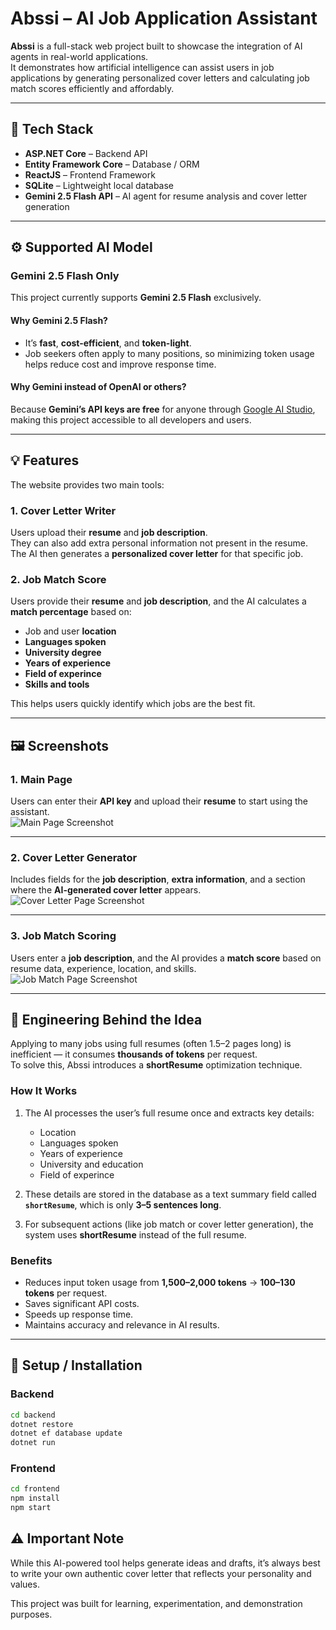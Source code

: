 # Abssi – AI Job Application Assistant

**Abssi** is a full-stack web project built to showcase the integration of AI agents in real-world applications.  
It demonstrates how artificial intelligence can assist users in job applications by generating personalized cover letters and calculating job match scores efficiently and affordably.

---

## 🧩 Tech Stack

- **ASP.NET Core** – Backend API  
- **Entity Framework Core** – Database / ORM  
- **ReactJS** – Frontend Framework  
- **SQLite** – Lightweight local database  
- **Gemini 2.5 Flash API** – AI agent for resume analysis and cover letter generation  

---

## ⚙️ Supported AI Model

### Gemini 2.5 Flash Only

This project currently supports **Gemini 2.5 Flash** exclusively.

#### Why Gemini 2.5 Flash?

- It’s **fast**, **cost-efficient**, and **token-light**.  
- Job seekers often apply to many positions, so minimizing token usage helps reduce cost and improve response time.

#### Why Gemini instead of OpenAI or others?

Because **Gemini’s API keys are free** for anyone through [Google AI Studio](https://aistudio.google.com/), making this project accessible to all developers and users.

---

## 💡 Features

The website provides two main tools:

### 1. Cover Letter Writer
Users upload their **resume** and **job description**.  
They can also add extra personal information not present in the resume.  
The AI then generates a **personalized cover letter** for that specific job.

### 2. Job Match Score
Users provide their **resume** and **job description**, and the AI calculates a **match percentage** based on:
- Job and user **location**
- **Languages spoken**
- **University degree**
- **Years of experience**
- **Field of experince**
- **Skills and tools**

This helps users quickly identify which jobs are the best fit.

---

## 🖼️ Screenshots

### 1. Main Page  
Users can enter their **API key** and upload their **resume** to start using the assistant.  
![Main Page Screenshot](./screenshots/main-page.png)

---

### 2. Cover Letter Generator  
Includes fields for the **job description**, **extra information**, and a section where the **AI-generated cover letter** appears.  
![Cover Letter Page Screenshot](./screenshots/cover-letter-page.png)

---

### 3. Job Match Scoring  
Users enter a **job description**, and the AI provides a **match score** based on resume data, experience, location, and skills.  
![Job Match Page Screenshot](./screenshots/job-match-page.png)

---

## 🧠 Engineering Behind the Idea

Applying to many jobs using full resumes (often 1.5–2 pages long) is inefficient — it consumes **thousands of tokens** per request.  
To solve this, Abssi introduces a **shortResume** optimization technique.

### How It Works
1. The AI processes the user’s full resume once and extracts key details:
   - Location  
   - Languages spoken  
   - Years of experience  
   - University and education  
   - Field of experince 

2. These details are stored in the database as a text summary field called **`shortResume`**, which is only **3–5 sentences long**.

3. For subsequent actions (like job match or cover letter generation), the system uses **shortResume** instead of the full resume.

### Benefits
- Reduces input token usage from **1,500–2,000 tokens** → **100–130 tokens** per request.  
- Saves significant API costs.  
- Speeds up response time.  
- Maintains accuracy and relevance in AI results.

---

## 🚀 Setup / Installation

### Backend
```bash
cd backend
dotnet restore
dotnet ef database update
dotnet run
```
### Frontend
```bash
cd frontend
npm install
npm start
```

## ⚠️ Important Note

While this AI-powered tool helps generate ideas and drafts, it’s always best to write your own authentic cover letter that reflects your personality and values.

This project was built for learning, experimentation, and demonstration purposes.
